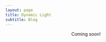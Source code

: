 ```yaml
---
layout: page
title: Dynamic Light
subtitle: Blog
---
```

<div>
    <p style="text-align: center;">
      Coming soon!
    </p>
</div>
